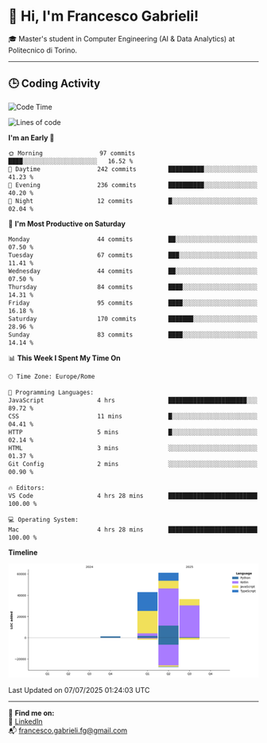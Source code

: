# 👋 Hi, I'm Francesco Gabrieli!

🎓 Master's student in Computer Engineering (AI & Data Analytics) at Politecnico di Torino.  

---

## 🕒 Coding Activity

<!--START_SECTION:waka-->
![Code Time](http://img.shields.io/badge/Code%20Time-80%20hrs%2059%20mins-blue)

![Lines of code](https://img.shields.io/badge/From%20Hello%20World%20I%27ve%20Written-141.5%20thousand%20lines%20of%20code-blue)

**I'm an Early 🐤** 

```text
🌞 Morning                97 commits          ████░░░░░░░░░░░░░░░░░░░░░   16.52 % 
🌆 Daytime                242 commits         ██████████░░░░░░░░░░░░░░░   41.23 % 
🌃 Evening                236 commits         ██████████░░░░░░░░░░░░░░░   40.20 % 
🌙 Night                  12 commits          █░░░░░░░░░░░░░░░░░░░░░░░░   02.04 % 
```
📅 **I'm Most Productive on Saturday** 

```text
Monday                   44 commits          ██░░░░░░░░░░░░░░░░░░░░░░░   07.50 % 
Tuesday                  67 commits          ███░░░░░░░░░░░░░░░░░░░░░░   11.41 % 
Wednesday                44 commits          ██░░░░░░░░░░░░░░░░░░░░░░░   07.50 % 
Thursday                 84 commits          ████░░░░░░░░░░░░░░░░░░░░░   14.31 % 
Friday                   95 commits          ████░░░░░░░░░░░░░░░░░░░░░   16.18 % 
Saturday                 170 commits         ███████░░░░░░░░░░░░░░░░░░   28.96 % 
Sunday                   83 commits          ████░░░░░░░░░░░░░░░░░░░░░   14.14 % 
```


📊 **This Week I Spent My Time On** 

```text
🕑︎ Time Zone: Europe/Rome

💬 Programming Languages: 
JavaScript               4 hrs               ██████████████████████░░░   89.72 % 
CSS                      11 mins             █░░░░░░░░░░░░░░░░░░░░░░░░   04.41 % 
HTTP                     5 mins              █░░░░░░░░░░░░░░░░░░░░░░░░   02.14 % 
HTML                     3 mins              ░░░░░░░░░░░░░░░░░░░░░░░░░   01.37 % 
Git Config               2 mins              ░░░░░░░░░░░░░░░░░░░░░░░░░   00.90 % 

🔥 Editors: 
VS Code                  4 hrs 28 mins       █████████████████████████   100.00 % 

💻 Operating System: 
Mac                      4 hrs 28 mins       █████████████████████████   100.00 % 
```

**Timeline**

![Lines of Code chart](https://raw.githubusercontent.com/francescogabrieli/francescogabrieli/main/assets/bar_graph.png)


 Last Updated on 07/07/2025 01:24:03 UTC
<!--END_SECTION:waka-->


---



🔗 **Find me on:**  
💼 [LinkedIn](https://www.linkedin.com/in/francesco-gabrieli)  
📬 francesco.gabrieli.fg@gmail.com  



